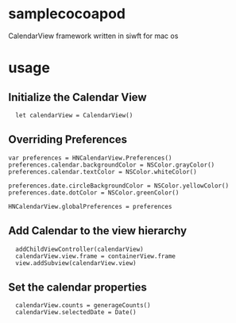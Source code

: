 # samplecocoapod
CalendarView framework written in siwft for mac os

# usage

## Initialize the Calendar View

```
  let calendarView = CalendarView()
```

## Overriding Preferences
```
var preferences = HNCalendarView.Preferences()
preferences.calendar.backgroundColor = NSColor.grayColor()
preferences.calendar.textColor = NSColor.whiteColor()

preferences.date.circleBackgroundColor = NSColor.yellowColor()
preferences.date.dotColor = NSColor.greenColor()

HNCalendarView.globalPreferences = preferences
```

## Add Calendar to the view hierarchy
```
  addChildViewController(calendarView)
  calendarView.view.frame = containerView.frame
  view.addSubview(calendarView.view)
```

## Set the calendar properties
```
  calendarView.counts = generageCounts()
  calendarView.selectedDate = Date()
```
